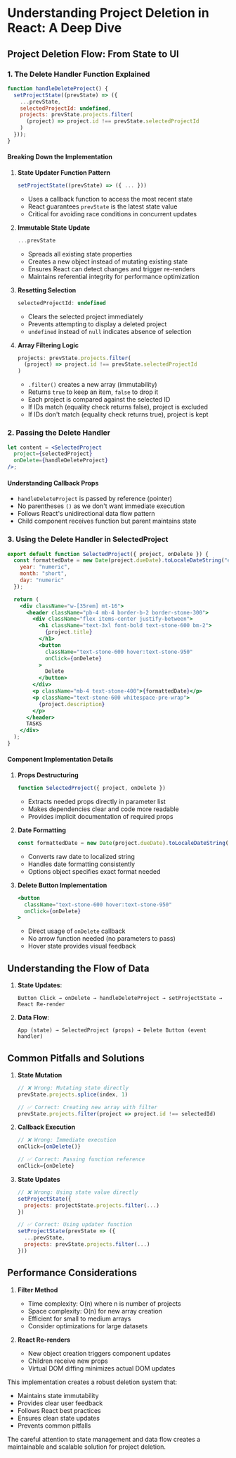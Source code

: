 # Understanding Project Deletion in React: A Deep Dive

## Project Deletion Flow: From State to UI

### 1. The Delete Handler Function Explained

```jsx
function handleDeleteProject() {
  setProjectState((prevState) => ({
    ...prevState,
    selectedProjectId: undefined,
    projects: prevState.projects.filter(
      (project) => project.id !== prevState.selectedProjectId
    )
  }));
}
```

#### Breaking Down the Implementation

1. **State Updater Function Pattern**
   ```jsx
   setProjectState((prevState) => ({ ... }))
   ```
   - Uses a callback function to access the most recent state
   - React guarantees `prevState` is the latest state value
   - Critical for avoiding race conditions in concurrent updates

2. **Immutable State Update**
   ```jsx
   ...prevState
   ```
   - Spreads all existing state properties
   - Creates a new object instead of mutating existing state
   - Ensures React can detect changes and trigger re-renders
   - Maintains referential integrity for performance optimization

3. **Resetting Selection**
   ```jsx
   selectedProjectId: undefined
   ```
   - Clears the selected project immediately
   - Prevents attempting to display a deleted project
   - `undefined` instead of `null` indicates absence of selection

4. **Array Filtering Logic**
   ```jsx
   projects: prevState.projects.filter(
     (project) => project.id !== prevState.selectedProjectId
   )
   ```
   - `.filter()` creates a new array (immutability)
   - Returns `true` to keep an item, `false` to drop it
   - Each project is compared against the selected ID
   - If IDs match (equality check returns false), project is excluded
   - If IDs don't match (equality check returns true), project is kept

### 2. Passing the Delete Handler

```jsx
let content = <SelectedProject 
  project={selectedProject} 
  onDelete={handleDeleteProject}
/>;
```

#### Understanding Callback Props
- `handleDeleteProject` is passed by reference (pointer)
- No parentheses `()` as we don't want immediate execution
- Follows React's unidirectional data flow pattern
- Child component receives function but parent maintains state

### 3. Using the Delete Handler in SelectedProject

```jsx
export default function SelectedProject({ project, onDelete }) {
  const formattedDate = new Date(project.dueDate).toLocaleDateString("en-US", {
    year: "numeric",
    month: "short",
    day: "numeric"
  });

  return (
    <div className="w-[35rem] mt-16">
      <header className="pb-4 mb-4 border-b-2 border-stone-300">
        <div className="flex items-center justify-between">
          <h1 className="text-3xl font-bold text-stone-600 bm-2">
            {project.title}
          </h1>
          <button 
            className="text-stone-600 hover:text-stone-950" 
            onClick={onDelete}
          >
            Delete
          </button>
        </div>
        <p className="mb-4 text-stone-400">{formattedDate}</p>
        <p className="text-stone-600 whitespace-pre-wrap">
          {project.description}
        </p>
      </header>
      TASKS
    </div>
  );
}
```

#### Component Implementation Details

1. **Props Destructuring**
   ```jsx
   function SelectedProject({ project, onDelete })
   ```
   - Extracts needed props directly in parameter list
   - Makes dependencies clear and code more readable
   - Provides implicit documentation of required props

2. **Date Formatting**
   ```jsx
   const formattedDate = new Date(project.dueDate).toLocaleDateString(...)
   ```
   - Converts raw date to localized string
   - Handles date formatting consistently
   - Options object specifies exact format needed

3. **Delete Button Implementation**
   ```jsx
   <button 
     className="text-stone-600 hover:text-stone-950" 
     onClick={onDelete}
   >
   ```
   - Direct usage of `onDelete` callback
   - No arrow function needed (no parameters to pass)
   - Hover state provides visual feedback

## Understanding the Flow of Data

1. **State Updates**:
   ```
   Button Click → onDelete → handleDeleteProject → setProjectState → React Re-render
   ```

2. **Data Flow**:
   ```
   App (state) → SelectedProject (props) → Delete Button (event handler)
   ```

## Common Pitfalls and Solutions

1. **State Mutation**
   ```jsx
   // ❌ Wrong: Mutating state directly
   prevState.projects.splice(index, 1)
   
   // ✅ Correct: Creating new array with filter
   prevState.projects.filter(project => project.id !== selectedId)
   ```

2. **Callback Execution**
   ```jsx
   // ❌ Wrong: Immediate execution
   onClick={onDelete()}
   
   // ✅ Correct: Passing function reference
   onClick={onDelete}
   ```

3. **State Updates**
   ```jsx
   // ❌ Wrong: Using state value directly
   setProjectState({
     projects: projectState.projects.filter(...)
   })
   
   // ✅ Correct: Using updater function
   setProjectState(prevState => ({
     ...prevState,
     projects: prevState.projects.filter(...)
   }))
   ```

## Performance Considerations

1. **Filter Method**
   - Time complexity: O(n) where n is number of projects
   - Space complexity: O(n) for new array creation
   - Efficient for small to medium arrays
   - Consider optimizations for large datasets

2. **React Re-renders**
   - New object creation triggers component updates
   - Children receive new props
   - Virtual DOM diffing minimizes actual DOM updates

This implementation creates a robust deletion system that:
- Maintains state immutability
- Provides clear user feedback
- Follows React best practices
- Ensures clean state updates
- Prevents common pitfalls

The careful attention to state management and data flow creates a maintainable and scalable solution for project deletion.